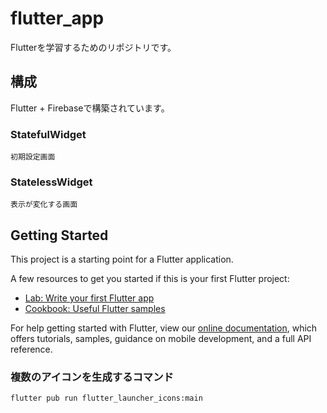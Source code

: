 # flutter_app

Flutterを学習するためのリポジトリです。

## 構成
   Flutter + Firebaseで構築されています。
   
### StatefulWidget
    初期設定画面

### StatelessWidget
    表示が変化する画面

## Getting Started

This project is a starting point for a Flutter application.

A few resources to get you started if this is your first Flutter project:

- [Lab: Write your first Flutter app](https://flutter.dev/docs/get-started/codelab)
- [Cookbook: Useful Flutter samples](https://flutter.dev/docs/cookbook)

For help getting started with Flutter, view our
[online documentation](https://flutter.dev/docs), which offers tutorials,
samples, guidance on mobile development, and a full API reference.

### 複数のアイコンを生成するコマンド
   `flutter pub run flutter_launcher_icons:main`